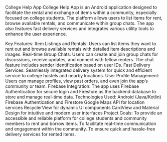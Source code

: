 College Help App
College Help App is an Android application designed to facilitate the rental and exchange of items within a community, especially focused on college students. The platform allows users to list items for rent, browse available rentals, and communicate within group chats. The app also features fast delivery services and integrates various utility tools to enhance the user experience.

Key Features:
Item Listings and Rentals: Users can list items they want to rent out and browse available rentals with detailed item descriptions and images.
Real-time Group Chats: Users can create and join group chats for discussions, receive updates, and connect with fellow renters. The chat feature includes sender identification based on user IDs.
Fast Delivery Services: Seamlessly integrated delivery system for quick and efficient service to college hostels and nearby locations.
User Profile Management: Users can manage profiles, view past orders, and even join the app’s community or team.
Firebase Integration: The app uses Firebase Authentication for secure login and Firestore as the backend database to store and manage real-time data.
Technologies Used:
Android (Java/Kotlin)
Firebase Authentication and Firestore
Google Maps API for location services
RecyclerView for dynamic UI components
CardView and Material Design for intuitive and modern user interfaces
Project Goals:
To provide an accessible and reliable platform for college students and community members to rent and borrow items.
To facilitate real-time communication and engagement within the community.
To ensure quick and hassle-free delivery services for rented items.
